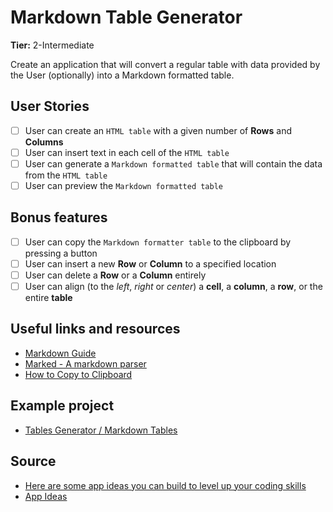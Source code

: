 # Markdown Table Generator

**Tier:** 2-Intermediate

Create an application that will convert a regular table with data provided by the User (optionally) into a Markdown formatted table.

## User Stories

-   [ ] User can create an `HTML table` with a given number of **Rows** and **Columns**
-   [ ] User can insert text in each cell of the `HTML table`
-   [ ] User can generate a `Markdown formatted table` that will contain the data from the `HTML table`
-   [ ] User can preview the `Markdown formatted table`

## Bonus features

-   [ ] User can copy the `Markdown formatter table` to the clipboard by pressing a button
-   [ ] User can insert a new **Row** or **Column** to a specified location
-   [ ] User can delete a **Row** or a **Column** entirely
-   [ ] User can align (to the _left_, _right_ or _center_) a **cell**, a **column**, a **row**, or the entire **table**

## Useful links and resources

-   [Markdown Guide](https://www.markdownguide.org/)
-   [Marked - A markdown parser](https://github.com/markedjs/marked)
-   [How to Copy to Clipboard](https://www.w3schools.com/howto/howto_js_copy_clipboard.asp)

## Example project

-   [Tables Generator / Markdown Tables](https://www.tablesgenerator.com/markdown_tables)

## Source

* [Here are some app ideas you can build to level up your coding skills](https://medium.com/free-code-camp/here-are-some-app-ideas-you-can-build-to-level-up-your-coding-skills-39618291f672)
* [App Ideas](https://github.com/florinpop17/app-ideas/blob/master/Projects/Notes-App.md)
